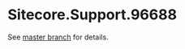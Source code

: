 # Sitecore.Support.96688

See [master branch](https://github.com/sitecoresupport/Sitecore.Support.96688) for details.
